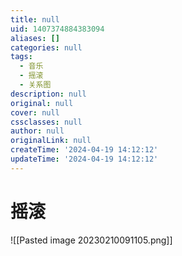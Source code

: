 ```yaml
---
title: null
uid: 1407374884383094
aliases: []
categories: null
tags:
  - 音乐
  - 摇滚
  - 关系图
description: null
original: null
cover: null
cssclasses: null
author: null
originalLink: null
createTime: '2024-04-19 14:12:12'
updateTime: '2024-04-19 14:12:12'
---
```


# 摇滚

![[Pasted image 20230210091105.png]]
